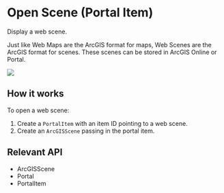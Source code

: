 # Open Scene (Portal Item)

Display a web scene.

Just like Web Maps are the ArcGIS format for maps, Web Scenes are the ArcGIS format for scenes. These scenes can 
be stored in ArcGIS Online or Portal.

![]("OpenScenePortalItem.png)

## How it works

To open a web scene:


1. Create a `PortalItem` with an item ID pointing to a web scene.
2. Create an `ArcGISScene` passing in the portal item.


## Relevant API


* ArcGISScene
* Portal
* PortalItem

